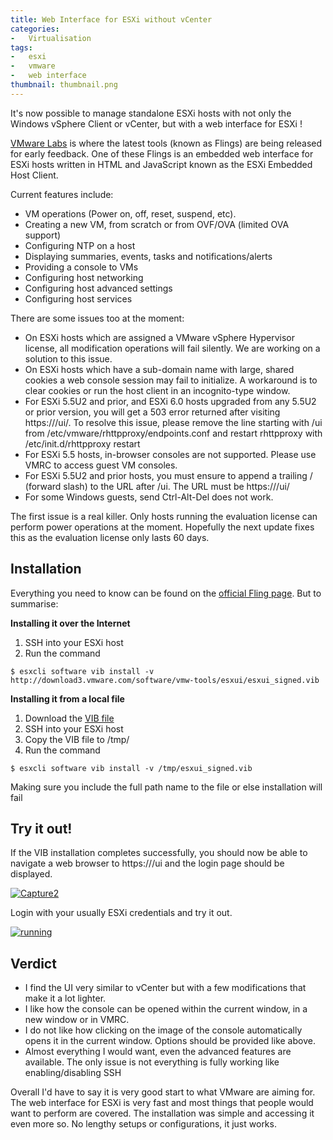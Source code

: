 ```yaml
---
title: Web Interface for ESXi without vCenter
categories:
-   Virtualisation
tags:
-   esxi
-   vmware
-   web interface
thumbnail: thumbnail.png
---
```


It's now possible to manage standalone ESXi hosts with not only the Windows vSphere Client or vCenter, but with a web interface for ESXi !

<!-- more -->

[VMware Labs](https://labs.vmware.com/) is where the latest tools (known as Flings) are being released for early feedback. One of these Flings is an embedded web interface for ESXi hosts written in HTML and JavaScript known as the ESXi Embedded Host Client.

Current features include:

*   VM operations (Power on, off, reset, suspend, etc).
*   Creating a new VM, from scratch or from OVF/OVA (limited OVA support)
*   Configuring NTP on a host
*   Displaying summaries, events, tasks and notifications/alerts
*   Providing a console to VMs
*   Configuring host networking
*   Configuring host advanced settings
*   Configuring host services

There are some issues too at the moment:

*   On ESXi hosts which are assigned a VMware vSphere Hypervisor license, all modification operations will fail silently. We are working on a solution to this issue.
*   On ESXi hosts which have a sub-domain name with large, shared cookies a web console session may fail to initialize. A workaround is to clear cookies or run the host client in an incognito-type window.
*   For ESXi 5.5U2 and prior, and ESXi 6.0 hosts upgraded from any 5.5U2 or prior version, you will get a 503 error returned after visiting https://<esxhost>/ui/. To resolve this issue, please remove the line starting with /ui from /etc/vmware/rhttpproxy/endpoints.conf and restart rhttpproxy with /etc/init.d/rhttpproxy restart
*   For ESXi 5.5 hosts, in-browser consoles are not supported. Please use VMRC to access guest VM consoles.
*   For ESXi 5.5U2 and prior hosts, you must ensure to append a trailing / (forward slash) to the URL after /ui. The URL must be https://<esxhost>/ui/
*   For some Windows guests, send Ctrl-Alt-Del does not work.

The first issue is a real killer. Only hosts running the evaluation license can perform power operations at the moment. Hopefully the next update fixes this as the evaluation license only lasts 60 days.

## Installation

Everything you need to know can be found on the [official Fling page](https://labs.vmware.com/flings/esxi-embedded-host-client). But to summarise:

**Installing it over the Internet**

1.  SSH into your ESXi host
2.  Run the command

```terminal    
$ esxcli software vib install -v http://download3.vmware.com/software/vmw-tools/esxui/esxui_signed.vib
```

**Installing it from a local file**

1.  Download the [VIB file](http://download3.vmware.com/software/vmw-tools/esxui/esxui_signed.vib)
2.  SSH into your ESXi host
3.  Copy the VIB file to /tmp/
4.  Run the command

```terminal
$ esxcli software vib install -v /tmp/esxui_signed.vib
```

Making sure you include the full path name to the file or else installation will fail

## Try it out!

If the VIB installation completes successfully, you should now be able to navigate a web browser to https://<esxip>/ui and the login page should be displayed.

[![Capture2]({{page.images}}Capture2-300x291.png)]({{page.images}}Capture2.png)[
]({{page.images}}Capture2.png)

Login with your usually ESXi credentials and try it out.

[![running]({{page.images}}running-300x291.png)]({{page.images}}running.png)

## Verdict

*   I find the UI very similar to vCenter but with a few modifications that make it a lot lighter.
*   I like how the console can be opened within the current window, in a new window or in VMRC.
*   I do not like how clicking on the image of the console automatically opens it in the current window. Options should be provided like above.
*   Almost everything I would want, even the advanced features are available. The only issue is not everything is fully working like enabling/disabling SSH

Overall I'd have to say it is very good start to what VMware are aiming for. The web interface for ESXi is very fast and most things that people would want to perform are covered. The installation was simple and accessing it even more so. No lengthy setups or configurations, it just works.
